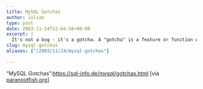 ```yaml
---
title: MySQL Gotchas
author: Julian
type: post
date: 2003-11-24T12:04:58+00:00
excerpt: |
  It's not a bug - it's a gotcha. A "gotcha" is a feature or function which works as advertised - but not as expected.
slug: mysql-gotchas 
aliases: ["/2003/11/24/mysql-gotchas"]

---
```

&#8220;MySQL Gotchas&#8221;:https://sql-info.de/mysql/gotchas.html [via [paranoidfish.org][1]]

 [1]: https://www.paranoidfish.org/links/